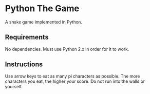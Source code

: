 # Python The Game

A snake game implemented in Python.

## Requirements

No dependencies. Must use Python 2.x in order for it to work.

## Instructions

Use arrow keys to eat as many pi characters as possible. The more characters you eat, the higher your score. Do not run into the walls or yourself.
